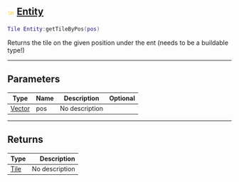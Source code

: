 ## ![shared](.gitbook/assets/shared.png) [Entity](home/Entity)



```lua
Tile Entity:getTileByPos(pos)
```

Returns the tile on the given position under the ent (needs to be a buildable type!)

------
## Parameters

| Type   | Name | Description | Optional |
| ------ | ---- | ----------- | -------: |
| [Vector](home/Vector) | pos | No description |  |

------
## Returns

| Type   | Description |
| ------ | ----------: |
| [Tile](home/Tile) | No description |

